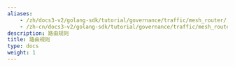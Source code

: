 ```yaml
---
aliases:
    - /zh/docs3-v2/golang-sdk/tutorial/governance/traffic/mesh_router/
    - /zh-cn/docs3-v2/golang-sdk/tutorial/governance/traffic/mesh_router/
description: 路由规则
title: 路由规则
type: docs
weight: 1
---
```


